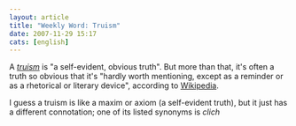 ```yaml
---
layout: article
title: "Weekly Word: Truism"
date: 2007-11-29 15:17
cats: [english]
---
```

A <em><a href="http://dictionary.reference.com/browse/truism">truism</a></em> is "a self-evident, obvious truth". But more than that, it's often a truth so obvious that it's "hardly worth mentioning, except as a reminder or as a rhetorical or literary device", according to <a href="http://en.wikipedia.org/wiki/Truism" title="Truism">Wikipedia</a>.

I guess a truism is like a maxim or axiom (a self-evident truth), but it just has a different connotation; one of its listed synonyms is <em>clich
